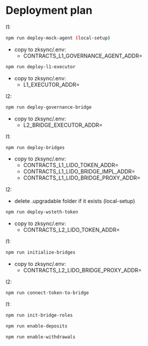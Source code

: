 # Deployment plan

l1:

```bash
npm run deploy-mock-agent (local-setup)
```

- copy to zksync/.env:
  - CONTRACTS_L1_GOVERNANCE_AGENT_ADDR=

```bash
npm run deploy-l1-executor
```

- copy to zksync/.env:
  - L1_EXECUTOR_ADDR=

l2:

```bash
npm run deploy-governance-bridge
```

- copy to zksync/.env:
  - L2_BRIDGE_EXECUTOR_ADDR=

l1:

```bash
npm run deploy-bridges
```

- copy to zksync/.env:
  - CONTRACTS_L1_LIDO_TOKEN_ADDR=
  - CONTRACTS_L1_LIDO_BRIDGE_IMPL_ADDR=
  - CONTRACTS_L1_LIDO_BRIDGE_PROXY_ADDR=

l2:

- delete .upgradable folder if it exists (local-setup)

```bash
npm run deploy-wsteth-token
```

- copy to zksync/.env:
  - CONTRACTS_L2_LIDO_TOKEN_ADDR=

l1:

```bash
npm run initialize-bridges
```

- copy to zksync/.env:
  - CONTRACTS_L2_LIDO_BRIDGE_PROXY_ADDR=

l2:

```bash
npm run connect-token-to-bridge
```

l1:

```bash
npm run init-bridge-roles
```

```bash
npm run enable-deposits
```

```bash
npm run enable-withdrawals
```
